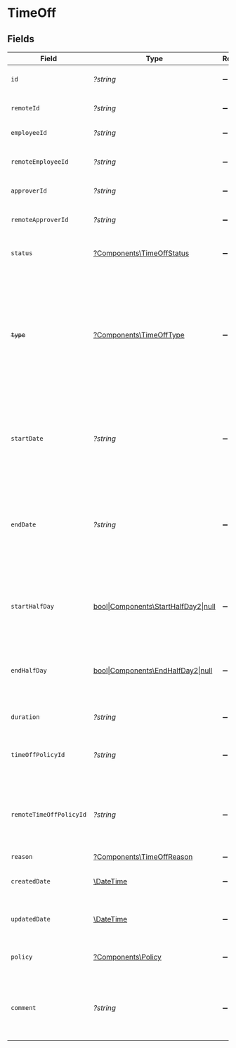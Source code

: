 # TimeOff


## Fields

| Field                                                                                                                                                     | Type                                                                                                                                                      | Required                                                                                                                                                  | Description                                                                                                                                               | Example                                                                                                                                                   |
| --------------------------------------------------------------------------------------------------------------------------------------------------------- | --------------------------------------------------------------------------------------------------------------------------------------------------------- | --------------------------------------------------------------------------------------------------------------------------------------------------------- | --------------------------------------------------------------------------------------------------------------------------------------------------------- | --------------------------------------------------------------------------------------------------------------------------------------------------------- |
| `id`                                                                                                                                                      | *?string*                                                                                                                                                 | :heavy_minus_sign:                                                                                                                                        | Unique identifier                                                                                                                                         | 8187e5da-dc77-475e-9949-af0f1fa4e4e3                                                                                                                      |
| `remoteId`                                                                                                                                                | *?string*                                                                                                                                                 | :heavy_minus_sign:                                                                                                                                        | Provider's unique identifier                                                                                                                              | 8187e5da-dc77-475e-9949-af0f1fa4e4e3                                                                                                                      |
| `employeeId`                                                                                                                                              | *?string*                                                                                                                                                 | :heavy_minus_sign:                                                                                                                                        | The employee ID                                                                                                                                           | 1687-3                                                                                                                                                    |
| `remoteEmployeeId`                                                                                                                                        | *?string*                                                                                                                                                 | :heavy_minus_sign:                                                                                                                                        | Provider's unique identifier of the employee                                                                                                              | e3cb75bf-aa84-466e-a6c1-b8322b257a48                                                                                                                      |
| `approverId`                                                                                                                                              | *?string*                                                                                                                                                 | :heavy_minus_sign:                                                                                                                                        | The approver ID                                                                                                                                           | 1687-4                                                                                                                                                    |
| `remoteApproverId`                                                                                                                                        | *?string*                                                                                                                                                 | :heavy_minus_sign:                                                                                                                                        | Provider's unique identifier of the approver                                                                                                              | e3cb75bf-aa84-466e-a6c1-b8322b257a48                                                                                                                      |
| `status`                                                                                                                                                  | [?Components\TimeOffStatus](../../Models/Components/TimeOffStatus.md)                                                                                     | :heavy_minus_sign:                                                                                                                                        | The status of the time off request                                                                                                                        |                                                                                                                                                           |
| ~~`type`~~                                                                                                                                                | [?Components\TimeOffType](../../Models/Components/TimeOffType.md)                                                                                         | :heavy_minus_sign:                                                                                                                                        | : warning: ** DEPRECATED **: This will be removed in a future release, please migrate away from it as soon as possible.<br/><br/>The type of the time off request |                                                                                                                                                           |
| `startDate`                                                                                                                                               | *?string*                                                                                                                                                 | :heavy_minus_sign:                                                                                                                                        | The start date of the time off request (ISO8601 date-time without timezone)                                                                               | 2021-01-01T01:01:01.000                                                                                                                                   |
| `endDate`                                                                                                                                                 | *?string*                                                                                                                                                 | :heavy_minus_sign:                                                                                                                                        | Inclusive end date of the time off request (ISO8601 date-time without timezone). The time off includes this day                                           | 2021-01-01T01:01:01.000                                                                                                                                   |
| `startHalfDay`                                                                                                                                            | [bool\|Components\StartHalfDay2\|null](../../Models/Components/StartHalfDay.md)                                                                           | :heavy_minus_sign:                                                                                                                                        | True if the start of the time off request begins half way through the day                                                                                 | true                                                                                                                                                      |
| `endHalfDay`                                                                                                                                              | [bool\|Components\EndHalfDay2\|null](../../Models/Components/EndHalfDay.md)                                                                               | :heavy_minus_sign:                                                                                                                                        | True if the end of the time off request ends half way through the day                                                                                     | true                                                                                                                                                      |
| `duration`                                                                                                                                                | *?string*                                                                                                                                                 | :heavy_minus_sign:                                                                                                                                        | The duration of the time off request                                                                                                                      | P3Y6M4DT12H30M5S                                                                                                                                          |
| `timeOffPolicyId`                                                                                                                                         | *?string*                                                                                                                                                 | :heavy_minus_sign:                                                                                                                                        | The time off policy id associated with this time off request                                                                                              | cx280928933                                                                                                                                               |
| `remoteTimeOffPolicyId`                                                                                                                                   | *?string*                                                                                                                                                 | :heavy_minus_sign:                                                                                                                                        | Provider's unique identifier of the time off policy id associated with this time off request                                                              | e3cb75bf-aa84-466e-a6c1-b8322b257a48                                                                                                                      |
| `reason`                                                                                                                                                  | [?Components\TimeOffReason](../../Models/Components/TimeOffReason.md)                                                                                     | :heavy_minus_sign:                                                                                                                                        | N/A                                                                                                                                                       |                                                                                                                                                           |
| `createdDate`                                                                                                                                             | [\DateTime](https://www.php.net/manual/en/class.datetime.php)                                                                                             | :heavy_minus_sign:                                                                                                                                        | The created date of the time off request                                                                                                                  | 2021-01-01T01:01:01.000Z                                                                                                                                  |
| `updatedDate`                                                                                                                                             | [\DateTime](https://www.php.net/manual/en/class.datetime.php)                                                                                             | :heavy_minus_sign:                                                                                                                                        | The updated date of the time off request                                                                                                                  | 2021-01-01T01:01:01.000Z                                                                                                                                  |
| `policy`                                                                                                                                                  | [?Components\Policy](../../Models/Components/Policy.md)                                                                                                   | :heavy_minus_sign:                                                                                                                                        | The time off policy associated with Time Off                                                                                                              |                                                                                                                                                           |
| `comment`                                                                                                                                                 | *?string*                                                                                                                                                 | :heavy_minus_sign:                                                                                                                                        | Allows users to provide additional context or notes for their time off request                                                                            | Taking a day off for personal reasons                                                                                                                     |